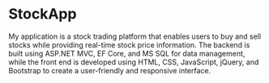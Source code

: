 # StockApp
My application is a stock trading platform that enables users to buy and sell stocks while providing real-time stock price information. The backend is built using ASP.NET MVC, EF Core, and MS SQL for data management, while the front end is developed using HTML, CSS, JavaScript, jQuery, and Bootstrap to create a user-friendly and responsive interface. 
